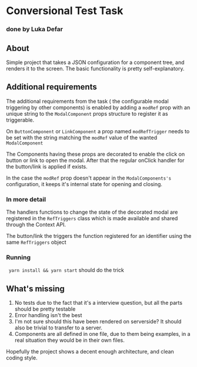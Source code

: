 # Conversional Test Task
### done by Luka Defar

## About
Simple project that takes a JSON configuration for a component tree,
and renders it to the screen. The basic functionality is pretty self-explanatory.

## Additional requirements
The additional requirements from the task ( the configurable modal triggering by other components)
is enabled by adding a ```modRef``` prop with an unique string to the ```ModalComponent``` props structure
to register it as triggerable.

On ```ButtonComponent``` or ```LinkComponent``` a prop named ```modRefTrigger``` needs to be set
with the string matching the ```modRef``` value of the wanted ```ModalComponent```

The Components having these props are decorated to enable the click on button or link to open the modal.
After that the regular onClick handler for the button/link is applied if exists.

In the case the ```modRef``` prop doesn't appear in the ```ModalComponents's``` configuration,
it keeps it's internal state for opening and closing.


### In more detail

The handlers functions to change the state of the decorated modal are registered in the ```RefTriggers```
class which is made available and shared through the Context API.

The button/link the triggers the function registered for an identifier using the same ```RefTriggers``` object


### Running
``` yarn install && yarn start``` should do the trick

## What's missing
1. No tests due to the fact that it's a interview question, but all the parts should be pretty testable
2. Error handling isn't the best
3. I'm not sure should this have been rendered on serverside? It should also be trivial to transfer to a server.
4. Components are all defined in one file, due to them being examples, in a real situation they would be in their own files.

Hopefully the project shows a decent enough architecture, and clean coding style.
